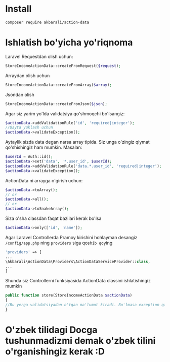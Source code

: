 # Install
```
composer require akbarali/action-data
```

# Ishlatish bo'yicha yo'riqnoma

Laravel Requestdan olish uchun:

```php
StoreIncomeActionData::createFromRequest($request);
```

Arraydan olish uchun

```php
StoreIncomeActionData::createFromArray($array);
```

Jsondan olish

```php
StoreIncomeActionData::createFromJson($json);
```

Agar siz yarim yo'lda validatsiya qo'shmoqchi bo'lsangiz:

```php
$actionData->addValidationRule('id', 'required|integer');
//Qayta yuklash uchun
$actionData->validateException();
```

Aytaylik sizda data degan narsa array tipida. Siz unga o'zingiz qiymat qo'shishingiz ham mumkin. Masalan:

```php
$userId = Auth::id();
$actionData->set('data', '*.user_id', $userId);
$actionData->addValidationRule('data.*.user_id', 'required|integer');
$actionData->validateException();
```

ActionData ni arrayga o'girish uchun:

```php
$actionData->toArray();
// or  
$actionData->all();
// or
$actionData->toSnakeArray();
```

Siza o'sha classdan faqat bazilari kerak bo'lsa

```php
$actionData->only(['id', 'name']);
```

Agar Laravel Controllerda Pramoy kirishini hohlayman desangiz `/config/app.php` ning `providers` siga qo`shib qo`ying

```php
'providers' => [
...
\Akbarali\ActionData\Providers\ActionDataServiceProvider::class,
...
]
```

Shunda siz Controllerni funksiyasida ActionData classini ishlatishingiz mumkin

```php
public function store(StoreIncomeActionData $actionData)
{
//Bu yerga validatsiyadan o'tgan ma'lumot kiradi. Bo'lmasa exception qaytaradi
}
```

# O'zbek tilidagi Docga tushunmadizmi demak o'zbek tilini o'rganishingiz kerak :D
